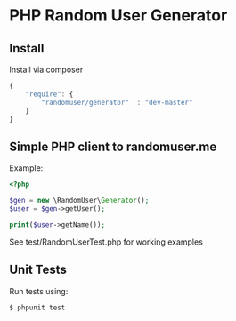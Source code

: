 # PHP Random User Generator

Install
-------
Install via composer
```javascript
{
	"require": {
		"randomuser/generator"  : "dev-master"
	}
}
```

Simple PHP client to randomuser.me
----------------------------------
Example:
```php
<?php

$gen = new \RandomUser\Generator();
$user = $gen->getUser();

print($user->getName());
```

See test/RandomUserTest.php for working examples

Unit Tests
----------
Run tests using:

	$ phpunit test


